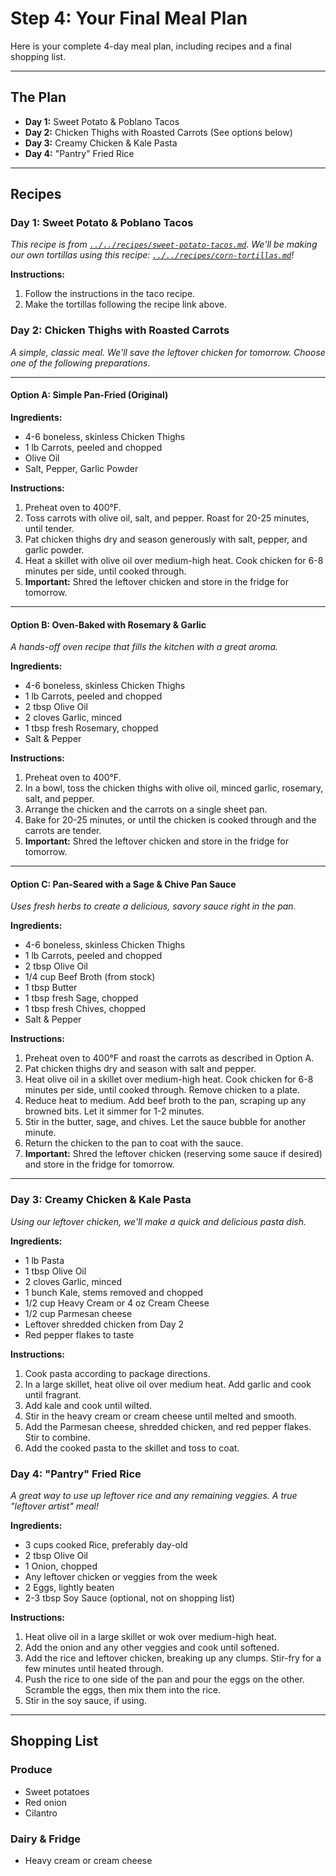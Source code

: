# Step 4: Your Final Meal Plan

Here is your complete 4-day meal plan, including recipes and a final shopping list.

---

## The Plan

*   **Day 1:** Sweet Potato & Poblano Tacos
*   **Day 2:** Chicken Thighs with Roasted Carrots (See options below)
*   **Day 3:** Creamy Chicken & Kale Pasta
*   **Day 4:** "Pantry" Fried Rice

---

## Recipes

### Day 1: Sweet Potato & Poblano Tacos

*This recipe is from [`../../recipes/sweet-potato-tacos.md`](../../recipes/sweet-potato-tacos.md). We'll be making our own tortillas using this recipe: [`../../recipes/corn-tortillas.md`](../../recipes/corn-tortillas.md)!*

**Instructions:**
1.  Follow the instructions in the taco recipe.
2.  Make the tortillas following the recipe link above.

### Day 2: Chicken Thighs with Roasted Carrots

*A simple, classic meal. We'll save the leftover chicken for tomorrow. Choose one of the following preparations.*

****
#### **Option A: Simple Pan-Fried (Original)**
**Ingredients:**
*   4-6 boneless, skinless Chicken Thighs
*   1 lb Carrots, peeled and chopped
*   Olive Oil
*   Salt, Pepper, Garlic Powder

**Instructions:**
1.  Preheat oven to 400°F.
2.  Toss carrots with olive oil, salt, and pepper. Roast for 20-25 minutes, until tender.
3.  Pat chicken thighs dry and season generously with salt, pepper, and garlic powder.
4.  Heat a skillet with olive oil over medium-high heat. Cook chicken for 6-8 minutes per side, until cooked through.
5.  **Important:** Shred the leftover chicken and store in the fridge for tomorrow.

****
#### **Option B: Oven-Baked with Rosemary & Garlic**
*A hands-off oven recipe that fills the kitchen with a great aroma.*

**Ingredients:**
*   4-6 boneless, skinless Chicken Thighs
*   1 lb Carrots, peeled and chopped
*   2 tbsp Olive Oil
*   2 cloves Garlic, minced
*   1 tbsp fresh Rosemary, chopped
*   Salt & Pepper

**Instructions:**
1.  Preheat oven to 400°F.
2.  In a bowl, toss the chicken thighs with olive oil, minced garlic, rosemary, salt, and pepper.
3.  Arrange the chicken and the carrots on a single sheet pan.
4.  Bake for 20-25 minutes, or until the chicken is cooked through and the carrots are tender.
5.  **Important:** Shred the leftover chicken and store in the fridge for tomorrow.

****
#### **Option C: Pan-Seared with a Sage & Chive Pan Sauce**
*Uses fresh herbs to create a delicious, savory sauce right in the pan.*

**Ingredients:**
*   4-6 boneless, skinless Chicken Thighs
*   1 lb Carrots, peeled and chopped
*   2 tbsp Olive Oil
*   1/4 cup Beef Broth (from stock)
*   1 tbsp Butter
*   1 tbsp fresh Sage, chopped
*   1 tbsp fresh Chives, chopped
*   Salt & Pepper

**Instructions:**
1.  Preheat oven to 400°F and roast the carrots as described in Option A.
2.  Pat chicken thighs dry and season with salt and pepper.
3.  Heat olive oil in a skillet over medium-high heat. Cook chicken for 6-8 minutes per side, until cooked through. Remove chicken to a plate.
4.  Reduce heat to medium. Add beef broth to the pan, scraping up any browned bits. Let it simmer for 1-2 minutes.
5.  Stir in the butter, sage, and chives. Let the sauce bubble for another minute.
6.  Return the chicken to the pan to coat with the sauce.
7.  **Important:** Shred the leftover chicken (reserving some sauce if desired) and store in the fridge for tomorrow.

****

### Day 3: Creamy Chicken & Kale Pasta

*Using our leftover chicken, we'll make a quick and delicious pasta dish.*

**Ingredients:**
*   1 lb Pasta
*   1 tbsp Olive Oil
*   2 cloves Garlic, minced
*   1 bunch Kale, stems removed and chopped
*   1/2 cup Heavy Cream or 4 oz Cream Cheese
*   1/2 cup Parmesan cheese
*   Leftover shredded chicken from Day 2
*   Red pepper flakes to taste

**Instructions:**
1.  Cook pasta according to package directions.
2.  In a large skillet, heat olive oil over medium heat. Add garlic and cook until fragrant.
3.  Add kale and cook until wilted.
4.  Stir in the heavy cream or cream cheese until melted and smooth.
5.  Add the Parmesan cheese, shredded chicken, and red pepper flakes. Stir to combine.
6.  Add the cooked pasta to the skillet and toss to coat.

### Day 4: "Pantry" Fried Rice

*A great way to use up leftover rice and any remaining veggies. A true "leftover artist" meal!*

**Ingredients:**
*   3 cups cooked Rice, preferably day-old
*   2 tbsp Olive Oil
*   1 Onion, chopped
*   Any leftover chicken or veggies from the week
*   2 Eggs, lightly beaten
*   2-3 tbsp Soy Sauce (optional, not on shopping list)

**Instructions:**
1.  Heat olive oil in a large skillet or wok over medium-high heat.
2.  Add the onion and any other veggies and cook until softened.
3.  Add the rice and leftover chicken, breaking up any clumps. Stir-fry for a few minutes until heated through.
4.  Push the rice to one side of the pan and pour the eggs on the other. Scramble the eggs, then mix them into the rice.
5.  Stir in the soy sauce, if using.

---

## Shopping List

### Produce
*   Sweet potatoes
*   Red onion
*   Cilantro

### Dairy & Fridge
*   Heavy cream or cream cheese